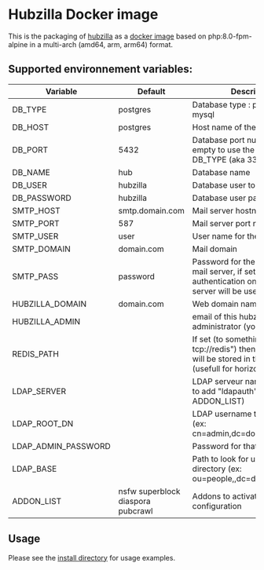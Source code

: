 # Hubzilla Docker image

This is the packaging of [hubzilla](https://framagit.org/hubzilla/core) as a [docker image](https://hub.docker.com/r/sebt3/hubzilla) based on php:8.0-fpm-alpine in a multi-arch (amd64, arm, arm64) format.

## Supported environnement variables:

| Variable            | Default                           | Description                                                                                                                          |
| ------------------- | --------------------------------- | ------------------------------------------------------------------------------------------------------------------------------------ |
| DB_TYPE             | postgres                          | Database type : postgres or mysql                                                                                                    |
| DB_HOST             | postgres                          | Host name of the database                                                                                                            |
| DB_PORT             | 5432                              | Database port number, set empty to use the default of your DB_TYPE (aka 3306 for mysql)                                              |
| DB_NAME             | hub                               | Database name                                                                                                                        |
| DB_USER             | hubzilla                          | Database user to connect to                                                                                                          |
| DB_PASSWORD         | hubzilla                          | Database user password                                                                                                               |
| SMTP_HOST           | smtp.domain.com                   | Mail server hostname                                                                                                                 |
| SMTP_PORT           | 587                               | Mail server port number                                                                                                              |
| SMTP_USER           | user                              | User name for the mail server                                                                                                        |
| SMTP_DOMAIN         | domain.com                        | Mail domain                                                                                                                          |
| SMTP_PASS           | password                          | Password for the user on the mail server, if set empty, then no authentication on the smtp server will be used                       |
| HUBZILLA_DOMAIN     | domain.com                        | Web domain name for hubzilla                                                                                                         |
| HUBZILLA_ADMIN      |                                   | email of this hubzilla administrator (you)                                                                                           |
| REDIS_PATH          |                                   | If set (to something like " tcp://redis") then php sessions will be stored in this redis server (usefull for horizontal scalability) |
| LDAP_SERVER         |                                   | LDAP serveur name (dont forget to add "ldapauth" to the ADDON_LIST)                                                                  |
| LDAP_ROOT_DN        |                                   | LDAP username to connect to (ex: cn=admin,dc=domain,dc=com)                                                                          |
| LDAP_ADMIN_PASSWORD |                                   | Password for that LDAP user                                                                                                          |
| LDAP_BASE           |                                   | Path to look for users in the directory (ex: ou=people,,dc=domain,dc=com)                                                            |
| ADDON_LIST          | nsfw superblock diaspora pubcrawl | Addons to activate during initial configuration                                                                                      |

## Usage

Please see the [install directory](https://github.com/lilfade/hubzilla-docker/tree/master/install) for usage examples.
